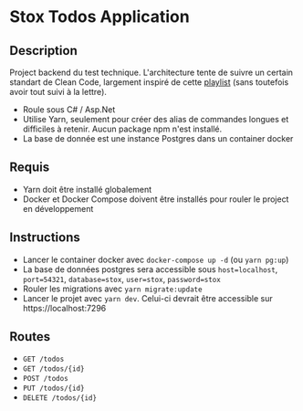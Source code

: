 # Stox Todos Application

## Description

Project backend du test technique. L'architecture tente de suivre un certain standart de Clean Code,
largement inspiré de cette [playlist](https://www.youtube.com/watch?v=fhM0V2N1GpY&list=PLzYkqgWkHPKBcDIP5gzLfASkQyTdy0t4k)
(sans toutefois avoir tout suivi à la lettre).

- Roule sous C# / Asp.Net
- Utilise Yarn, seulement pour créer des alias de commandes longues et difficiles à retenir. Aucun package npm n'est installé.
- La base de donnée est une instance Postgres dans un container docker

## Requis
 - Yarn doit être installé globalement
 - Docker et Docker Compose doivent être installés pour rouler le project en développement

## Instructions
 - Lancer le container docker avec `docker-compose up -d` (ou `yarn pg:up`)
 - La base de données postgres sera accessible sous `host=localhost`, `port=54321`, `database=stox`, `user=stox`, `password=stox`
 - Rouler les migrations avec `yarn migrate:update`
 - Lancer le projet avec `yarn dev`. Celui-ci devrait être accessible sur https://localhost:7296

## Routes
 - `GET /todos`
 - `GET /todos/{id}`
 - `POST /todos`
 - `PUT /todos/{id}`
 - `DELETE /todos/{id}`

